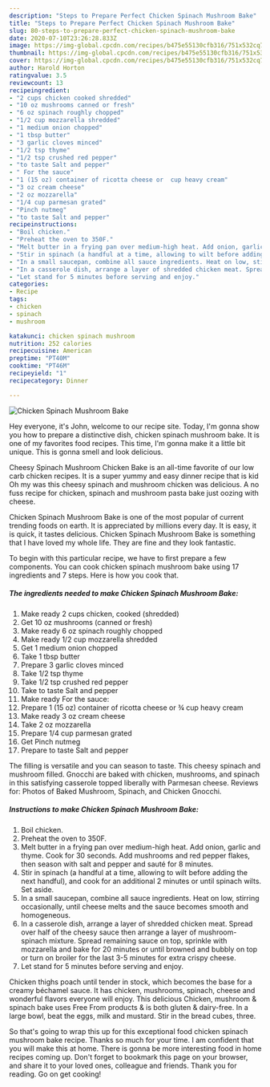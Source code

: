 ```yaml
---
description: "Steps to Prepare Perfect Chicken Spinach Mushroom Bake"
title: "Steps to Prepare Perfect Chicken Spinach Mushroom Bake"
slug: 80-steps-to-prepare-perfect-chicken-spinach-mushroom-bake
date: 2020-07-10T23:26:28.833Z
image: https://img-global.cpcdn.com/recipes/b475e55130cfb316/751x532cq70/chicken-spinach-mushroom-bake-recipe-main-photo.jpg
thumbnail: https://img-global.cpcdn.com/recipes/b475e55130cfb316/751x532cq70/chicken-spinach-mushroom-bake-recipe-main-photo.jpg
cover: https://img-global.cpcdn.com/recipes/b475e55130cfb316/751x532cq70/chicken-spinach-mushroom-bake-recipe-main-photo.jpg
author: Harold Horton
ratingvalue: 3.5
reviewcount: 13
recipeingredient:
- "2 cups chicken cooked shredded"
- "10 oz mushrooms canned or fresh"
- "6 oz spinach roughly chopped"
- "1/2 cup mozzarella shredded"
- "1 medium onion chopped"
- "1 tbsp butter"
- "3 garlic cloves minced"
- "1/2 tsp thyme"
- "1/2 tsp crushed red pepper"
- "to taste Salt and pepper"
- " For the sauce"
- "1 (15 oz) container of ricotta cheese or  cup heavy cream"
- "3 oz cream cheese"
- "2 oz mozzarella"
- "1/4 cup parmesan grated"
- "Pinch nutmeg"
- "to taste Salt and pepper"
recipeinstructions:
- "Boil chicken."
- "Preheat the oven to 350F."
- "Melt butter in a frying pan over medium-high heat. Add onion, garlic and thyme. Cook for 30 seconds. Add mushrooms and red pepper flakes, then season with salt and pepper and sauté for 8 minutes."
- "Stir in spinach (a handful at a time, allowing to wilt before adding the next handful), and cook for an additional 2 minutes or until spinach wilts. Set aside."
- "In a small saucepan, combine all sauce ingredients. Heat on low, stirring occasionally, until cheese melts and the sauce becomes smooth and homogeneous."
- "In a casserole dish, arrange a layer of shredded chicken meat. Spread over half of the cheesy sauce then arrange a layer of mushroom-spinach mixture. Spread remaining sauce on top, sprinkle with mozzarella and bake for 20 minutes or until browned and bubbly on top or turn on broiler for the last 3-5 minutes for extra crispy cheese."
- "Let stand for 5 minutes before serving and enjoy."
categories:
- Recipe
tags:
- chicken
- spinach
- mushroom

katakunci: chicken spinach mushroom 
nutrition: 252 calories
recipecuisine: American
preptime: "PT40M"
cooktime: "PT46M"
recipeyield: "1"
recipecategory: Dinner

---
```



![Chicken Spinach Mushroom Bake](https://img-global.cpcdn.com/recipes/b475e55130cfb316/751x532cq70/chicken-spinach-mushroom-bake-recipe-main-photo.jpg)

Hey everyone, it's John, welcome to our recipe site. Today, I'm gonna show you how to prepare a distinctive dish, chicken spinach mushroom bake. It is one of my favorites food recipes. This time, I'm gonna make it a little bit unique. This is gonna smell and look delicious.

Cheesy Spinach Mushroom Chicken Bake is an all-time favorite of our low carb chicken recipes. It is a super yummy and easy dinner recipe that is kid Oh my was this cheesy spinach and mushroom chicken was delicious. A no fuss recipe for chicken, spinach and mushroom pasta bake just oozing with cheese.

Chicken Spinach Mushroom Bake is one of the most popular of current trending foods on earth. It is appreciated by millions every day. It is easy, it is quick, it tastes delicious. Chicken Spinach Mushroom Bake is something that I have loved my whole life. They are fine and they look fantastic.


To begin with this particular recipe, we have to first prepare a few components. You can cook chicken spinach mushroom bake using 17 ingredients and 7 steps. Here is how you cook that.

<!--inarticleads1-->

##### The ingredients needed to make Chicken Spinach Mushroom Bake:

1. Make ready 2 cups chicken, cooked (shredded)
1. Get 10 oz mushrooms (canned or fresh)
1. Make ready 6 oz spinach roughly chopped
1. Make ready 1/2 cup mozzarella shredded
1. Get 1 medium onion chopped
1. Take 1 tbsp butter
1. Prepare 3 garlic cloves minced
1. Take 1/2 tsp thyme
1. Take 1/2 tsp crushed red pepper
1. Take to taste Salt and pepper
1. Make ready  For the sauce:
1. Prepare 1 (15 oz) container of ricotta cheese or ¾ cup heavy cream
1. Make ready 3 oz cream cheese
1. Take 2 oz mozzarella
1. Prepare 1/4 cup parmesan grated
1. Get Pinch nutmeg
1. Prepare to taste Salt and pepper


The filling is versatile and you can season to taste. This cheesy spinach and mushroom filled. Gnocchi are baked with chicken, mushrooms, and spinach in this satisfying casserole topped liberally with Parmesan cheese. Reviews for: Photos of Baked Mushroom, Spinach, and Chicken Gnocchi. 

<!--inarticleads2-->

##### Instructions to make Chicken Spinach Mushroom Bake:

1. Boil chicken.
1. Preheat the oven to 350F.
1. Melt butter in a frying pan over medium-high heat. Add onion, garlic and thyme. Cook for 30 seconds. Add mushrooms and red pepper flakes, then season with salt and pepper and sauté for 8 minutes.
1. Stir in spinach (a handful at a time, allowing to wilt before adding the next handful), and cook for an additional 2 minutes or until spinach wilts. Set aside.
1. In a small saucepan, combine all sauce ingredients. Heat on low, stirring occasionally, until cheese melts and the sauce becomes smooth and homogeneous.
1. In a casserole dish, arrange a layer of shredded chicken meat. Spread over half of the cheesy sauce then arrange a layer of mushroom-spinach mixture. Spread remaining sauce on top, sprinkle with mozzarella and bake for 20 minutes or until browned and bubbly on top or turn on broiler for the last 3-5 minutes for extra crispy cheese.
1. Let stand for 5 minutes before serving and enjoy.


Chicken thighs poach until tender in stock, which becomes the base for a creamy béchamel sauce. It has chicken, mushrooms, spinach, cheese and wonderful flavors everyone will enjoy. This delicious Chicken, mushroom &amp; spinach bake uses Free From products &amp; is both gluten &amp; dairy-free. In a large bowl, beat the eggs, milk and mustard. Stir in the bread cubes, three. 

So that's going to wrap this up for this exceptional food chicken spinach mushroom bake recipe. Thanks so much for your time. I am confident that you will make this at home. There is gonna be more interesting food in home recipes coming up. Don't forget to bookmark this page on your browser, and share it to your loved ones, colleague and friends. Thank you for reading. Go on get cooking!
